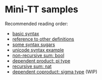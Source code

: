 # Mini-TT samples

Recommended reading order:

+ [basic syntax](./basics/simple.minitt)
+ [reference to other definitions](./basics/reference.minitt)
+ [some syntax sugars](./basics/syntacic-sugar.minitt)
+ [unicode syntax example](./basics/unicode.minitt)
+ [non-recursive sum: bool](./sum-split/bool.minitt)
+ [dependent product: pi type](./dependent/function.minitt)
+ [recursive sum: nat](./sum-split/nat.minitt)
+ [dependent coproduct: sigma type](./dependent/sigma.minitt) (WIP)
